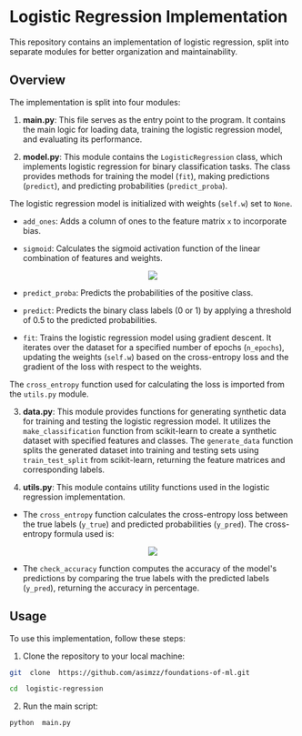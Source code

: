 # Logistic Regression Implementation

This repository contains an implementation of logistic regression, split into separate modules for better organization and maintainability.

## Overview

The implementation is split into four modules:

1.  **main.py**: This file serves as the entry point to the program. It contains the main logic for loading data, training the logistic regression model, and evaluating its performance.

2.  **model.py**: This module contains the `LogisticRegression` class, which implements logistic regression for binary classification tasks. The class provides methods for training the model (`fit`), making predictions (`predict`), and predicting probabilities (`predict_proba`).

The logistic regression model is initialized with weights (`self.w`) set to `None`.

- `add_ones`: Adds a column of ones to the feature matrix `x` to incorporate bias.

- `sigmoid`: Calculates the sigmoid activation function of the linear combination of features and weights.

<p  align="center">  <img  src="https://latex.codecogs.com/svg.latex?%5Csigma%28z%29%20%3D%20%5Cfrac%7B1%7D%7B1%20&plus;%20e%5E%7B-z%7D%7D">  </p>

- `predict_proba`: Predicts the probabilities of the positive class.

- `predict`: Predicts the binary class labels (0 or 1) by applying a threshold of 0.5 to the predicted probabilities.

- `fit`: Trains the logistic regression model using gradient descent. It iterates over the dataset for a specified number of epochs (`n_epochs`), updating the weights (`self.w`) based on the cross-entropy loss and the gradient of the loss with respect to the weights.

The `cross_entropy` function used for calculating the loss is imported from the `utils.py` module.

3.  **data.py**: This module provides functions for generating synthetic data for training and testing the logistic regression model. It utilizes the `make_classification` function from scikit-learn to create a synthetic dataset with specified features and classes. The `generate_data` function splits the generated dataset into training and testing sets using `train_test_split` from scikit-learn, returning the feature matrices and corresponding labels.

4.  **utils.py**: This module contains utility functions used in the logistic regression implementation.

- The `cross_entropy` function calculates the cross-entropy loss between the true labels (`y_true`) and predicted probabilities (`y_pred`). The cross-entropy formula used is:

<p  align="center">

<img  src="https://latex.codecogs.com/svg.latex?%5Ctext%7BCross-Entropy%7D%20%3D%20-%20%5Cfrac%7B1%7D%7BN%7D%20%5Csum_%7Bi%3D1%7D%5E%7BN%7D%20%5Cleft%28%20y_%7B%5Ctext%7Btrue%7D%2C%20i%7D%20%5Clog%28y_%7B%5Ctext%7Bpred%7D%2C%20i%7D%29%20+%20%281%20-%20y_%7B%5Ctext%7Btrue%7D%2C%20i%7D%29%20%5Clog%281%20-%20y_%7B%5Ctext%7Bpred%7D%2C%20i%7D%29%20%5Cright%29">

</p>

- The `check_accuracy` function computes the accuracy of the model's predictions by comparing the true labels with the predicted labels (`y_pred`), returning the accuracy in percentage.

## Usage

To use this implementation, follow these steps:

1. Clone the repository to your local machine:

```bash
git  clone  https://github.com/asimzz/foundations-of-ml.git

cd  logistic-regression
```

2. Run the main script:

```bash
python  main.py
```
